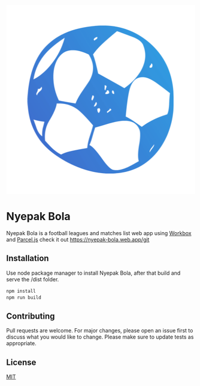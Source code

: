 ![alt text](src\assets\img\icon\pwa-512x512.png)
# Nyepak Bola

Nyepak Bola is a football leagues and matches list web app using [Workbox](https://developers.google.com/web/tools/workbox) and [Parcel.js](https://parceljs.org/)
check it out https://nyepak-bola.web.app/git

## Installation

Use node package manager to install Nyepak Bola, after that build and serve the /dist folder.

```bash
npm install
npm run build
```

## Contributing
Pull requests are welcome. For major changes, please open an issue first to discuss what you would like to change.
Please make sure to update tests as appropriate.

## License
[MIT](https://choosealicense.com/licenses/mit/)